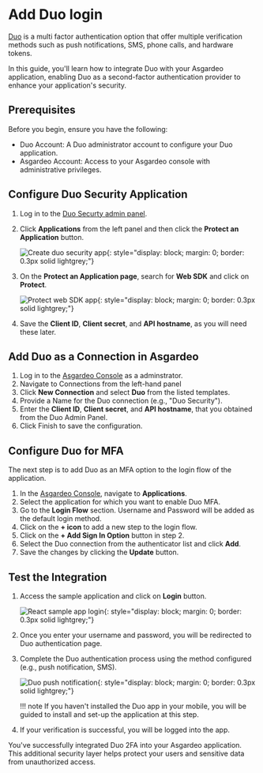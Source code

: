 # Add Duo login

[Duo](https://duo.com/) is a multi factor authentication option that offer multiple verification methods such as push notifications, SMS, phone calls, and hardware tokens.

In this guide, you'll learn how to integrate Duo with your Asgardeo application, enabling Duo as a second-factor authentication provider to enhance your application's security.

## Prerequisites

Before you begin, ensure you have the following:

- Duo Account: A Duo administrator account to configure your Duo application.
- Asgardeo Account: Access to your Asgardeo console with administrative privileges.

## Configure Duo Security Application

1. Log in to the [Duo Securty admin panel](https://admin.duosecurity.com/login). 
2. Click **Applications** from the left panel and then click the **Protect an Application** button.

    ![Create duo security app]({{base_path}}/assets/img/guides/mfa/duo/add-duo-security-app.png){: style="display: block; margin: 0; border: 0.3px solid lightgrey;"}

3. On the **Protect an Application page**, search for **Web SDK** and click on **Protect**.

    ![Protect web SDK app]({{base_path}}/assets/img/guides/mfa/duo/protect-web-sdk-app.png){: style="display: block; margin: 0; border: 0.3px solid lightgrey;"}

4. Save the **Client ID**, **Client secret**, and **API hostname**, as you will need these later.

## Add Duo as a Connection in Asgardeo

1. Log in to the [Asgardeo Console](https://console.asgardeo.io/) as a adminstrator.
2. Navigate to Connections from the left-hand panel 
3. Click **New Connection** and select **Duo** from the listed templates.
4. Provide a Name for the Duo connection (e.g., "Duo Security").
5. Enter the **Client ID**, **Client secret**, and **API hostname**, that you obtained from the Duo Admin Panel.
6. Click Finish to save the configuration.

## Configure Duo for MFA

The next step is to add Duo as an MFA option to the login flow of the application.

1. In the [Asgardeo Console](https://console.asgardeo.io/), navigate to **Applications**.
2. Select the application for which you want to enable Duo MFA.
3. Go to the **Login Flow** section. Username and Password will be added as the default login method.
4. Click on the **+ icon** to add a new step to the login flow. 
5. Click on the **+ Add Sign In Option** button in step 2.
6. Select the Duo connection from the authenticator list and click **Add**. 
7. Save the changes by clicking the **Update** button.

## Test the Integration

1. Access the sample application and click on **Login** button. 

    ![React sample app login]({{base_path}}/assets/img/guides/mfa/duo/react-sample-app-login.png){: style="display: block; margin: 0; border: 0.3px solid lightgrey;"}

2. Once you enter your username and password, you will be redirected to Duo authentication page.

3. Complete the Duo authentication process using the method configured (e.g., push notification, SMS).

    ![Duo push notification]({{base_path}}/assets/img/guides/mfa/duo/duo-push-notification.png){: style="display: block; margin: 0; border: 0.3px solid lightgrey;"}

    !!! note
        If you haven't installed the Duo app in your mobile, you will be guided to install and set-up the application at this step.

4. If your verification is successful, you will be logged into the app.

You've successfully integrated Duo 2FA into your Asgardeo application. This additional security layer helps protect your users and sensitive data from unauthorized access.